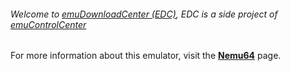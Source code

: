 ###### Welcome to [emuDownloadCenter (EDC)](https://github.com/PhoenixInteractiveNL/emuDownloadCenter/wiki/), EDC is a side project of [emuControlCenter](https://github.com/PhoenixInteractiveNL/emuControlCenter/wiki/)

For more information about this emulator, visit the [**Nemu64**](https://github.com/PhoenixInteractiveNL/emuDownloadCenter/wiki/Emulator-nemu64#menu) page.
